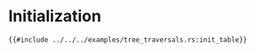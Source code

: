 # Initialization

```rust, noplayground, ignore
{{#include ../../../examples/tree_traversals.rs:init_table}}
```
